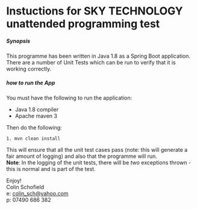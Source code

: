 # Instuctions for SKY TECHNOLOGY unattended programming test
##### Synopsis
This programme has been written in Java 1.8 as a Spring Boot application. There are a number of Unit Tests which can be run to verify that it is working correctly.

##### how to run the App
You must have the following to run the application:
- Java 1.8 compiler 
- Apache maven 3 

Then do the following:
```
1. mvn clean install
```

This will ensure that all the unit test cases pass (note: this will generate a fair amount of logging) and also that the programme will run.  
**Note**: In the logging of the unit tests, there will be *two* exceptions thrown - this is normal and is part of the test.  


Enjoy!  
Colin Schofield  
e: colin_sch@yahoo.com  
p: 07490 686 382  
